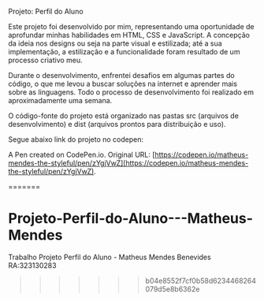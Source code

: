 Projeto: Perfil do Aluno

Este projeto foi desenvolvido por mim, representando uma oportunidade de aprofundar minhas habilidades em HTML, CSS e JavaScript. A concepção da ideia nos designs ou seja na parte visual e estilizada; até a sua implementação, a estilização e a funcionalidade foram resultado de um processo criativo meu.

Durante o desenvolvimento, enfrentei desafios em algumas partes do código, o que me levou a buscar soluções na internet e aprender mais sobre as linguagens. Todo o processo de desenvolvimento foi realizado em aproximadamente uma semana.

O código-fonte do projeto está organizado nas pastas src (arquivos de desenvolvimento) e dist (arquivos prontos para distribuição e uso).



Segue abaixo link do projeto no codepen:

A Pen created on CodePen.io. Original URL: [https://codepen.io/matheus-mendes-the-styleful/pen/zYgjVwZ](https://codepen.io/matheus-mendes-the-styleful/pen/zYgjVwZ).

=======
# Projeto-Perfil-do-Aluno---Matheus-Mendes
Trabalho Projeto Perfil do Aluno - Matheus Mendes Benevides RA:323130283
>>>>>>> b04e8552f7cf0b58d6234468264079d5e8b6362e
